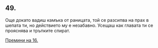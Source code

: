 ## 49.

Още докато вадиш камъка от раницата, той се разсипва на прах в
шепата ти, но действието му е незабавно. Усещаш как главата ти се
прояснява и тръпките спират.

[Премини на 16.](./16)
